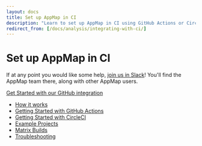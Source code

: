 ```yaml
---
layout: docs
title: Set up AppMap in CI
description: "Learn to set up AppMap in CI using GitHub Actions or CircleCI. Explore how it works, example projects, and troubleshooting tips."
redirect_from: [/docs/analysis/integrating-with-ci/]
---
```


# Set up AppMap in CI

<p class="alert alert-info">
If at any point you would like some help, <a href="/slack">join us in Slack</a>!
You'll find the AppMap team there, along with other AppMap users.
</p>

<a class="btn btn-primary btn-lg" href="https://github.com/marketplace/get-appmap">Get Started with our GitHub integration</a>

- [How it works](/docs/setup-appmap-in-ci/how-it-works)
- [Getting Started with GitHub Actions](/docs/setup-appmap-in-ci/in-github-actions)
- [Getting Started with CircleCI](/docs/setup-appmap-in-ci/in-circleci)
- [Example Projects](/docs/setup-appmap-in-ci/example-projects) 
- [Matrix Builds](/docs/setup-appmap-in-ci/matrix-builds)
- [Troubleshooting](/docs/setup-appmap-in-ci/troubleshooting)